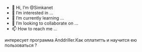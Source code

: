 - 👋 Hi, I’m @Simkanet
- 👀 I’m interested in ...
- 🌱 I’m currently learning ...
- 💞️ I’m looking to collaborate on ...
- 📫 How to reach me ...

<!---
Simkanet/Simkanet is a ✨ special ✨ repository because its `README.md` (this file) appears on your GitHub profile.
You can click the Preview link to take a look at your changes.
--->
интересует программа Anddriller.Как оплатитть и научится ею пользоваться  ?
